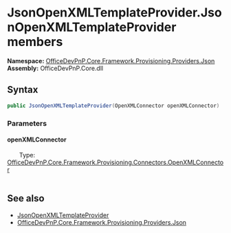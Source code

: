 # JsonOpenXMLTemplateProvider.JsonOpenXMLTemplateProvider members 
  

**Namespace:** [OfficeDevPnP.Core.Framework.Provisioning.Providers.Json](OfficeDevPnP.Core.Framework.Provisioning.Providers.Json.md)  
**Assembly:** OfficeDevPnP.Core.dll  
## Syntax
```C#
public JsonOpenXMLTemplateProvider(OpenXMLConnector openXMLConnector)
```
### Parameters
#### openXMLConnector  
&emsp;&emsp;Type: [OfficeDevPnP.Core.Framework.Provisioning.Connectors.OpenXMLConnector](OfficeDevPnP.Core.Framework.Provisioning.Connectors.OpenXMLConnector.md)  
&emsp;&emsp;  


## See also
- [JsonOpenXMLTemplateProvider](OfficeDevPnP.Core.Framework.Provisioning.Providers.Json.JsonOpenXMLTemplateProvider.md)
- [OfficeDevPnP.Core.Framework.Provisioning.Providers.Json](OfficeDevPnP.Core.Framework.Provisioning.Providers.Json.md)
